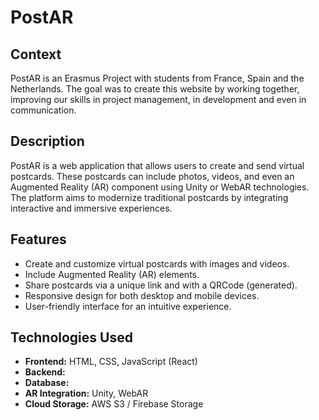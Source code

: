 # PostAR

## Context
PostAR is an Erasmus Project with students from France, Spain and the Netherlands. The goal was to create this website by working together, improving our skills in project management, in development and even in communication.

## Description
PostAR is a web application that allows users to create and send virtual postcards. These postcards can include photos, videos, and even an Augmented Reality (AR) component using Unity or WebAR technologies. The platform aims to modernize traditional postcards by integrating interactive and immersive experiences.

## Features
- Create and customize virtual postcards with images and videos.
- Include Augmented Reality (AR) elements.
- Share postcards via a unique link and with a QRCode (generated).
- Responsive design for both desktop and mobile devices.
- User-friendly interface for an intuitive experience.

## Technologies Used
- **Frontend:** HTML, CSS, JavaScript (React)
- **Backend:** 
- **Database:** 
- **AR Integration:** Unity, WebAR
- **Cloud Storage:** AWS S3 / Firebase Storage
